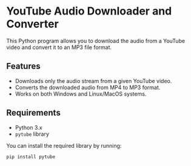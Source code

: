 # YouTube Audio Downloader and Converter

This Python program allows you to download the audio from a YouTube video and convert it to an MP3 file format.

## Features
- Downloads only the audio stream from a given YouTube video.
- Converts the downloaded audio from MP4 to MP3 format.
- Works on both Windows and Linux/MacOS systems.

## Requirements
- Python 3.x
- `pytube` library

You can install the required library by running:

```bash
pip install pytube
